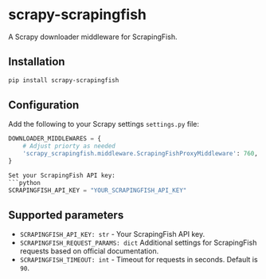 scrapy-scrapingfish
===================

A Scrapy downloader middleware for ScrapingFish.


## Installation
```bash
pip install scrapy-scrapingfish
```

## Configuration
Add the following to your Scrapy settings `settings.py` file:
```python
DOWNLOADER_MIDDLEWARES = {
    # Adjust priorty as needed
    'scrapy_scrapingfish.middleware.ScrapingFishProxyMiddleware': 760,
}

Set your ScrapingFish API key:
```python
SCRAPINGFISH_API_KEY = "YOUR_SCRAPINGFISH_API_KEY"
```

## Supported parameters
- `SCRAPINGFISH_API_KEY: str` - Your ScrapingFish API key.
- `SCRAPINGFISH_REQUEST_PARAMS: dict` Additional settings for ScrapingFish requests based on official documentation.
- `SCRAPINGFISH_TIMEOUT: int` - Timeout for requests in seconds. Default is `90`.
